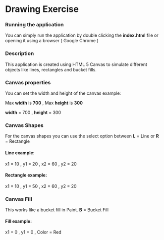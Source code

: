 # Drawing Exercise

### Running the application

You can simply run the application by double clicking the **index.html** file or opening it using a browser ( Google Chrome )

### Description

This application is created using HTML 5 Canvas to simulate different objects like lines, rectangles and bucket fills.

### Canvas properties

You can set the width and height of the canvas example:

Max **width** is **700** , Max **height** is **300**

**width** = 700 , **height** = 300


### Canvas Shapes

For the canvas shapes you can use the select option between **L** = Line or **R** = Rectangle


#### Line example:

x1 = 10 , y1 = 20 , x2 = 60 , y2 = 20


#### Rectangle example:

x1 = 10 , y1 = 50 , x2 = 60 , y2 = 20


### Canvas Fill

This works like a bucket fill in Paint. **B** = Bucket Fill

#### Fill example:

x1 = 0 , y1 = 0 , Color = Red
